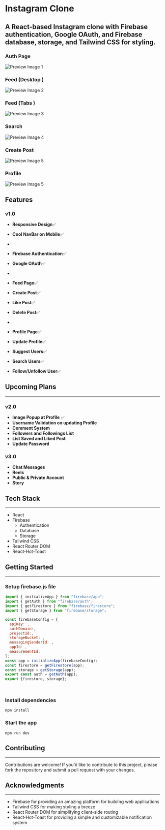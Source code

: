 # Instagram Clone
 ## A React-based Instagram clone with Firebase authentication, Google OAuth, and Firebase database, storage, and Tailwind CSS for styling.

### Auth Page
![Preview Image 1](/public/preview/preview0.png)

### Feed (Desktop )
![Preview Image 2](/public/preview/preview1.png)

### Feed (Tabs )
![Preview Image 3](/public/preview/preview2.png)

### Search
![Preview Image 4](/public/preview/preview3.png)

### Create Post
![Preview Image 5](/public/preview/preview4.png)
###  Profile
![Preview Image 5](/public/preview/preview5.png)


## Features


### v1.0
* **Responsive Design**✅
 * **Cool NavBar on Mobile**✅
  * 
* **Firebase Authentication**✅
* **Google OAuth**✅
* 
  
* **Feed Page**✅
* **Create Post**✅
* **Like Post**✅
* **Delete Post**✅
* 
  
* **Profile Page**✅
* **Update Profile**✅
* **Suggest Users**✅
* **Search Users**✅
* **Follow/Unfollow User**✅
  

## Upcoming Plans
----------

### v2.0
* **Image Popup at Profile** ✅
* **Username Validation on updating Profile**
* **Comment System**
* **Followers and Followings List**
* **List  Saved and Liked Post**
* **Update Password**


### v3.0

* **Chat Messages**
* **Reels**
* **Public & Private Account**
* **Story**
## Tech Stack
-------------

* React
* Firebase
	+ Authentication
	+ Database
	+ Storage
* Tailwind CSS
* React Router DOM
* React-Hot-Toast

## Getting Started
---------------


### Setup firebase.js file

```js
import { initializeApp } from "firebase/app";
import { getAuth } from "firebase/auth";
import { getFirestore } from "firebase/firestore";
import { getStorage } from "firebase/storage";

const firebaseConfig = {
  apiKey: ,
  authDomain:,
  projectId:,
  storageBucket: ,
  messagingSenderId: ,
  appId: ,
  measurementId: 
};
const app = initializeApp(firebaseConfig);
const firestore = getFirestore(app);
const storage = getStorage(app);
export const auth = getAuth(app);
export {firestore, storage};




```

### Install dependencies

```shell
npm install
```

### Start the app

```shell
npm run dev
```


## Contributing
------------

Contributions are welcome! If you'd like to contribute to this project, please fork the repository and submit a pull request with your changes.

## Acknowledgments
---------------

* Firebase for providing an amazing platform for building web applications
* Tailwind CSS for making styling a breeze
* React Router DOM for simplifying client-side routing
* React-Hot-Toast for providing a simple and customizable notification system
